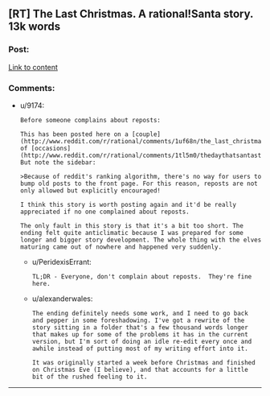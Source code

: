 ## [RT] The Last Christmas. A rational!Santa story. 13k words

### Post:

[Link to content](https://www.fanfiction.net/s/9915682/1/The-Last-Christmas)

### Comments:

- u/9174:
  ```
  Before someone complains about reposts:

  This has been posted here on a [couple](http://www.reddit.com/r/rational/comments/1uf68n/the_last_christmas/) of [occasions](http://www.reddit.com/r/rational/comments/1tl5m0/thedaythatsantastolechristmas/). But note the sidebar:

  >Because of reddit's ranking algorithm, there's no way for users to bump old posts to the front page. For this reason, reposts are not only allowed but explicitly encouraged!

  I think this story is worth posting again and it'd be really appreciated if no one complained about reposts.

  The only fault in this story is that it's a bit too short. The ending felt quite anticlimatic because I was prepared for some longer and bigger story development. The whole thing with the elves maturing came out of nowhere and happened very suddenly.
  ```

  - u/PeridexisErrant:
    ```
    TL;DR - Everyone, don't complain about reposts.  They're fine here.
    ```

  - u/alexanderwales:
    ```
    The ending definitely needs some work, and I need to go back and pepper in some foreshadowing. I've got a rewrite of the story sitting in a folder that's a few thousand words longer that makes up for some of the problems it has in the current version, but I'm sort of doing an idle re-edit every once and awhile instead of putting most of my writing effort into it.

    It was originally started a week before Christmas and finished on Christmas Eve (I believe), and that accounts for a little bit of the rushed feeling to it.
    ```

---

